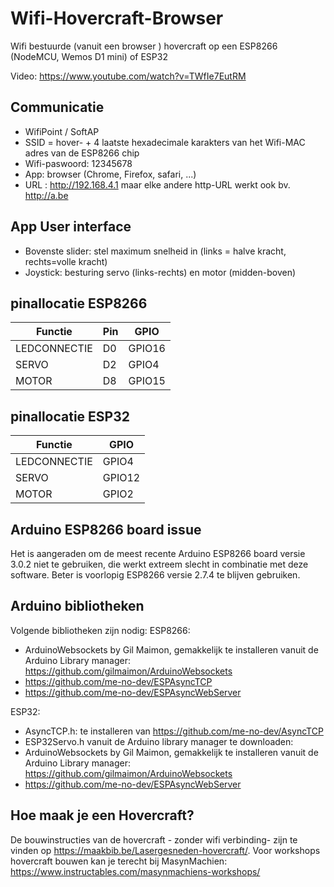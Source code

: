 # Wifi-Hovercraft-Browser
Wifi bestuurde (vanuit een browser ) hovercraft op een ESP8266 (NodeMCU, Wemos D1 mini) of ESP32

Video: https://www.youtube.com/watch?v=TWfIe7EutRM

## Communicatie
- WifiPoint / SoftAP
- SSID = hover- + 4 laatste hexadecimale karakters van het Wifi-MAC adres van de ESP8266 chip
- Wifi-paswoord: 12345678
- App: browser (Chrome, Firefox, safari, ...)
- URL : http://192.168.4.1 maar elke andere http-URL werkt ook bv. http://a.be

## App User interface 
- Bovenste slider: stel maximum snelheid in (links = halve kracht, rechts=volle kracht)
- Joystick: besturing servo (links-rechts) en motor (midden-boven)

## pinallocatie ESP8266
| Functie       | Pin | GPIO   |
| ------------- | --- | ------ |
| LEDCONNECTIE  | D0  | GPIO16 |
| SERVO         | D2  | GPIO4  |
| MOTOR         | D8  | GPIO15 |

## pinallocatie ESP32
| Functie       | GPIO   |
| ------------- | ------ |
| LEDCONNECTIE  | GPIO4  |
| SERVO         | GPIO12 |
| MOTOR         | GPIO2  |

## Arduino ESP8266 board issue
Het is aangeraden om de meest recente Arduino ESP8266 board versie 3.0.2 niet te gebruiken, die werkt extreem slecht in combinatie met deze software. Beter is voorlopig ESP8266 versie 2.7.4 te blijven gebruiken.

## Arduino bibliotheken
Volgende bibliotheken zijn nodig:
ESP8266:
- ArduinoWebsockets by Gil Maimon, gemakkelijk te installeren vanuit de Arduino Library manager: https://github.com/gilmaimon/ArduinoWebsockets
- https://github.com/me-no-dev/ESPAsyncTCP
- https://github.com/me-no-dev/ESPAsyncWebServer

ESP32:
- AsyncTCP.h: te installeren van https://github.com/me-no-dev/AsyncTCP
- ESP32Servo.h vanuit de Arduino library manager te downloaden: 
- ArduinoWebsockets by Gil Maimon, gemakkelijk te installeren vanuit de Arduino Library manager: https://github.com/gilmaimon/ArduinoWebsockets
- https://github.com/me-no-dev/ESPAsyncWebServer

## Hoe maak je een Hovercraft?
De bouwinstructies van de hovercraft - zonder wifi verbinding- zijn te vinden op https://maakbib.be/Lasergesneden-hovercraft/.
Voor workshops hovercraft bouwen kan je terecht bij MasynMachien: https://www.instructables.com/masynmachiens-workshops/
